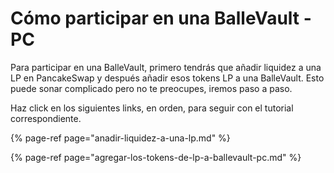 # Cómo participar en una BalleVault - PC

Para participar en una BalleVault, primero tendrás que añadir liquidez a una LP en PancakeSwap y después añadir esos tokens LP a una BalleVault. Esto puede sonar complicado pero no te preocupes, iremos paso a paso.

Haz click en los siguientes links, en orden, para seguir con el tutorial correspondiente. 



{% page-ref page="anadir-liquidez-a-una-lp.md" %}

{% page-ref page="agregar-los-tokens-de-lp-a-ballevault-pc.md" %}



